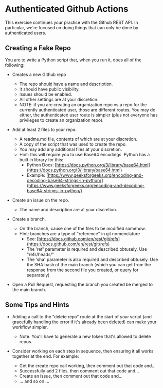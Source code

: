 # Authenticated Github Actions

This exercise continues your practice with the Github REST API. In particular, we're focused on doing things that can only be done by authenticated users. 

## Creating a Fake Repo

You are to write a Python script that, when you run it, does all of the following:

* Creates a new Github repo
    * The repo should have a name and description.
    * It should have public visibility.
    * Issues should be enabled.
    * All other settings are at your discretion.
    * NOTE: if you are creating an organization repo vs a repo for the currently authenticated user, those are different routes. You may do either, the authenticated user route is simpler (plus not everyone has privileges to create an organization repo).

* Add at least 2 files to your repo.
    * A readme.md file, contents of which are at your discretion.
    * A copy of the script that was used to create the repo.
    * You may add any additional files at your discretion.
    * Hint: this will require you to use Base64 encodings. Python has a built in library for this:
        * Python Docs: [https://docs.python.org/3/library/base64.html](https://docs.python.org/3/library/base64.html)
        * Example: [https://www.geeksforgeeks.org/encoding-and-decoding-base64-strings-in-python/](https://www.geeksforgeeks.org/encoding-and-decoding-base64-strings-in-python/)

* Create an issue on the repo.
    * The name and description are at your discretion.

* Create a branch.
    * On the branch, cause one of the files to be modified somehow.
    * Hint: branches are a type of "reference" in git nomenclature
        * See: [https://docs.github.com/en/rest/git/refs](https://docs.github.com/en/rest/git/refs)
        * The 'ref' parameter is required and described obtusely. Use "refs/heads/<NEW-BRANCH-NAME>"
        * The 'sha' parameter is also required and described obtusely. Use the SHA hash of the main branch (which you can get from the response from the second file you created, or query for separately)

* Open a Pull Request, requesting the branch you created be merged to the main branch.

## Some Tips and Hints

* Adding a call to the "delete repo" route at the start of your script (and gracefully handling the error if it's already been deleted) can make your workflow simpler.
    * Note: You'll have to generate a new token that's allowed to delete repos.

* Consider working on each step in sequence, then ensuring it all works together at the end. For example:
    * Get the create repo call working, then comment out that code and...
    * Successfully add 2 files, then comment out that code and...
    * Create an issue, then comment out that code and... 
    * ... and so on ...